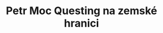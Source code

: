 ---
id: ba1c7980-0f15-4e92-aa06-9d16b7831c04
title: Petr Moc Questing na zemské hranici
price: 48000
year: 2015
description: Tento originální projekt si získal podporu Nadačního fondu díky svému zajímavému nápadu na zviditelnění zemské hranice procházející Fulnekem formou zážitkové hry pro návštěvníky. Projekt využívá současného trendu aktivního kulturního turismu pro zviditelnění Fulnecka a probuzení zájmu o jeho kulturní dědictví.
kouskovani: false
locationName: undefined
position:
  lng: 18.0500718895889
  lat: 49.70742382392442
---